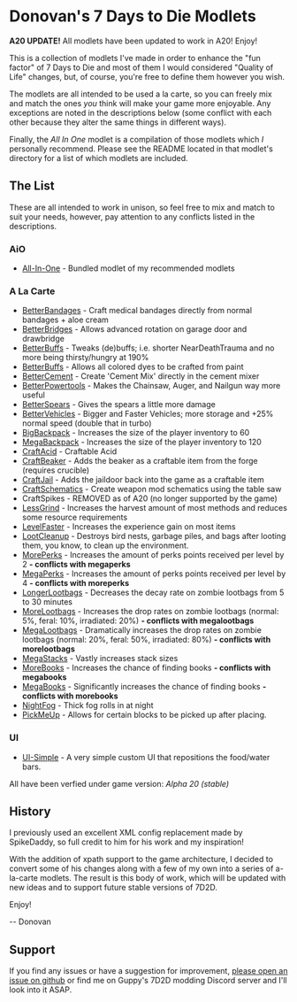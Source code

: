 # Donovan's 7 Days to Die Modlets

**A20 UPDATE!** All modlets have been updated to work in A20! Enjoy!

This is a collection of modlets I've made in order to enhance the "fun factor" of 7 Days to Die and most of them I would considered "Quality of Life" changes, but, of course, you're free to define them however you wish.

The modlets are all intended to be used a la carte, so you can freely mix and match the ones _you_ think will make your game more enjoyable. Any exceptions are noted in the descriptions below (some conflict with each other because they alter the same things in different ways).

Finally, the _All In One_ modlet is a compilation of those modlets which _I_ personally recommend. Please see the README located in that modlet's directory for a list of which modlets are included.

## The List

These are all intended to work in unison, so feel free to mix and match to suit your needs, however, pay attention to any conflicts listed in the descriptions.

### AiO

- [All-In-One](https://github.com/DonovanMods/donovan-7d2d-modlets/tree/stable/donovan-aio) - Bundled modlet of my recommended modlets

### A La Carte

- [BetterBandages](https://github.com/DonovanMods/donovan-7d2d-modlets/tree/stable/donovan-betterbandages) - Craft medical bandages directly from normal bandages + aloe cream
- [BetterBridges](https://github.com/DonovanMods/donovan-7d2d-modlets/tree/stable/donovan-betterridges) - Allows advanced rotation on garage door and drawbridge
- [BetterBuffs](https://github.com/DonovanMods/donovan-7d2d-modlets/tree/stable/donovan-betterbuffs) - Tweaks (de)buffs; i.e. shorter NearDeathTrauma and no more being thirsty/hungry at 190%
- [BetterBuffs](https://github.com/DonovanMods/donovan-7d2d-modlets/tree/stable/donovan-betterdyes) - Allows all colored dyes to be crafted from paint
- [BetterCement](https://github.com/DonovanMods/donovan-7d2d-modlets/tree/stable/donovan-bettercement) - Create 'Cement Mix' directly in the cement mixer
- [BetterPowertools](https://github.com/DonovanMods/donovan-7d2d-modlets/tree/stable/donovan-betterpowertools) - Makes the Chainsaw, Auger, and Nailgun way more useful
- [BetterSpears](https://github.com/DonovanMods/donovan-7d2d-modlets/tree/stable/donovan-betterspears) - Gives the spears a little more damage
- [BetterVehicles](https://github.com/DonovanMods/donovan-7d2d-modlets/tree/stable/donovan-bettervehicles) - Bigger and Faster Vehicles; more storage and +25% normal speed (double that in turbo)
- [BigBackpack](https://github.com/DonovanMods/donovan-7d2d-modlets/tree/stable/donovan-megabackpack) - Increases the size of the player inventory to 60
- [MegaBackpack](https://github.com/DonovanMods/donovan-7d2d-modlets/tree/stable/donovan-megabackpack) - Increases the size of the player inventory to 120
- [CraftAcid](https://github.com/DonovanMods/donovan-7d2d-modlets/tree/stable/donovan-craftacid) - Craftable Acid
- [CraftBeaker](https://github.com/DonovanMods/donovan-7d2d-modlets/tree/stable/donovan-craftbeaker) - Adds the beaker as a craftable item from the forge (requires crucible)
- [CraftJail](https://github.com/DonovanMods/donovan-7d2d-modlets/tree/stable/donovan-craftjail) - Adds the jaildoor back into the game as a craftable item
- [CraftSchematics](https://github.com/DonovanMods/donovan-7d2d-modlets/tree/stable/donovan-craftschematics) - Create weapon mod schematics using the table saw
- CraftSpikes - REMOVED as of A20 (no longer supported by the game)
- [LessGrind](https://github.com/DonovanMods/donovan-7d2d-modlets/tree/stable/donovan-lessgrind) - Increases the harvest amount of most methods and reduces some resource requirements
- [LevelFaster](https://github.com/DonovanMods/donovan-7d2d-modlets/tree/stable/donovan-levelfaster) - Increases the experience gain on most items
- [LootCleanup](https://github.com/DonovanMods/donovan-7d2d-modlets/tree/stable/donovan-lootcleanup) - Destroys bird nests, garbage piles, and bags after looting them, you know, to clean up the environment.
- [MorePerks](https://github.com/DonovanMods/donovan-7d2d-modlets/tree/stable/donovan-moreperks) - Increases the amount of perks points received per level by 2 **- conflicts with megaperks**
- [MegaPerks](https://github.com/DonovanMods/donovan-7d2d-modlets/tree/stable/donovan-megaperks) - Increases the amount of perks points received per level by 4 **- conflicts with moreperks**
- [LongerLootbags](https://github.com/DonovanMods/donovan-7d2d-modlets/tree/stable/donovan-longerlootbags) - Decreases the decay rate on zombie lootbags from 5 to 30 minutes
- [MoreLootbags](https://github.com/DonovanMods/donovan-7d2d-modlets/tree/stable/donovan-morelootbags) - Increases the drop rates on zombie lootbags (normal: 5%, feral: 10%, irradiated: 20%) **- conflicts with megalootbags**
- [MegaLootbags](https://github.com/DonovanMods/donovan-7d2d-modlets/tree/stable/donovan-megalootbags) - Dramatically increases the drop rates on zombie lootbags (normal: 20%, feral: 50%, irradiated: 80%) **- conflicts with morelootbags**
- [MegaStacks](https://github.com/DonovanMods/donovan-7d2d-modlets/tree/stable/donovan-megastacks) - Vastly increases stack sizes
- [MoreBooks](https://github.com/DonovanMods/donovan-7d2d-modlets/tree/stable/donovan-morebooks) - Increases the chance of finding books  **- conflicts with megabooks**
- [MegaBooks](https://github.com/DonovanMods/donovan-7d2d-modlets/tree/stable/donovan-megabooks) - Significantly increases the chance of finding books  **- conflicts with morebooks**
- [NightFog](https://github.com/DonovanMods/donovan-7d2d-modlets/tree/stable/donovan-nightfog) - Thick fog rolls in at night
- [PickMeUp](https://github.com/DonovanMods/donovan-7d2d-modlets/tree/stable/donovan-pickmeup) - Allows for certain blocks to be picked up after placing.

### UI

- [UI-Simple](https://github.com/DonovanMods/donovan-7d2d-modlets/tree/stable/donovan-ui-simple) - A very simple custom UI that repositions the food/water bars.

All have been verfied under game version: _Alpha 20 (stable)_

## History

I previously used an excellent XML config replacement made by SpikeDaddy, so full credit to him for his work and my inspiration!

With the addition of xpath support to the game architecture, I decided to convert some of his changes along with a few of my own into a series of a-la-carte modlets. The result is this body of work, which will be updated with new ideas and to support future stable versions of 7D2D.

Enjoy!

-- Donovan

## Support

If you find any issues or have a suggestion for improvement, [please open an issue on github](https://github.com/DonovanMods/donovan-7d2d-modlets/issues) or find me on Guppy's 7D2D modding Discord server and I'll look into it ASAP.
